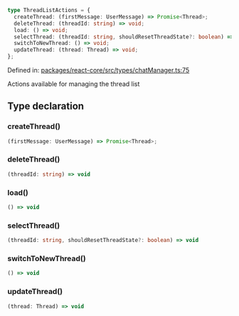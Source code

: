 ```ts
type ThreadListActions = {
  createThread: (firstMessage: UserMessage) => Promise<Thread>;
  deleteThread: (threadId: string) => void;
  load: () => void;
  selectThread: (threadId: string, shouldResetThreadState?: boolean) => void;
  switchToNewThread: () => void;
  updateThread: (thread: Thread) => void;
};
```

Defined in: [packages/react-core/src/types/chatManager.ts:75](https://github.com/thesysdev/crayon/blob/0127003ed9bff74d06359995c8d9eea4558f4151/js/packages/react-core/src/types/chatManager.ts#L75)

Actions available for managing the thread list

## Type declaration

### createThread()

```ts
(firstMessage: UserMessage) => Promise<Thread>;
```

### deleteThread()

```ts
(threadId: string) => void
```

### load()

```ts
() => void
```

### selectThread()

```ts
(threadId: string, shouldResetThreadState?: boolean) => void
```

### switchToNewThread()

```ts
() => void
```

### updateThread()

```ts
(thread: Thread) => void
```
